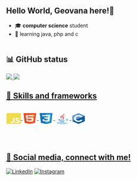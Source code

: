 ## Hello World, Geovana  here!🌹
- 🎓 **computer science** student
- 🌱 learning java, php and c
<br></br>
## 📊 GitHub status
<div>
  <a href="https://github.com/geovanards">
  <img height="180em" src="https://github-readme-stats.vercel.app/api?username=geovanards&show_icons=true&theme=jolly&include_all_commits=true&count_private=true"/>
   <img height="180em" src="https://github-readme-stats.vercel.app/api/top-langs/?username=geovanards&layout=compact&langs_count=7&theme=jolly"/>

</div>

## 🧩 Skills and frameworks

 <div style="display:inlice_block"><br>
  <img align="center" alt="Geovana-Js" height="30" width="40" src="https://raw.githubusercontent.com/devicons/devicon/master/icons/javascript/javascript-plain.svg">
  <img align="center" alt="Geovana-HTML" height="30" width="40" src="https://raw.githubusercontent.com/devicons/devicon/master/icons/html5/html5-original.svg">
  <img align="center" alt="Geovana-CSS" height="30" width="40" src="https://raw.githubusercontent.com/devicons/devicon/master/icons/css3/css3-original.svg">
  <img align="center" alt="Geovana-Java" height="30" width="40" src="https://raw.githubusercontent.com/devicons/devicon/master/icons/java/java-original.svg">
  <img align="center" alt="Geovana-C" height="30" width="40" src="https://raw.githubusercontent.com/devicons/devicon/master/icons/c/c-original.svg">

<br></br>
## 📱 Social media, connect with me!
[![LinkedIn](https://img.shields.io/badge/LinkedIn-0077B5?style=for-the-badge&logo=linkedin&logoColor=white)](https://www.linkedin.com/in/geovana-rodrigues-a878ab250)
[![Instagram](https://img.shields.io/badge/-Instagram-%23E4405F?style=for-the-badge&logo=instagram&logoColor=white)](https://www.instagram.com/geovanawrod?igsh=MXdzMmN1YzEzNjdrMg==)

